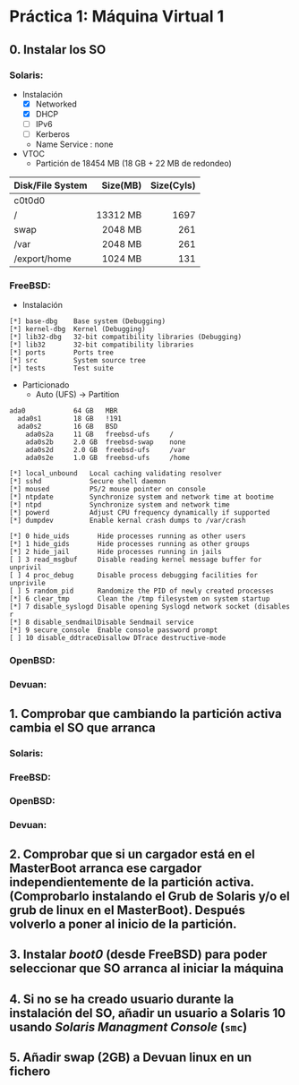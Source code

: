 # Práctica 1: Máquina Virtual 1

## 0. Instalar los SO

### Solaris:
- Instalación
    - [x] Networked
    - [x] DHCP
    - [ ] IPv6
    - [ ] Kerberos
    - Name Service : none
- VTOC
    - Partición de 18454 MB (18 GB + 22 MB de redondeo)

| Disk/File System | Size(MB) | Size(Cyls) |
| :--------------- | -------: | ---------: |
| c0t0d0           |
| /                | 13312 MB |       1697 |
| swap             |  2048 MB |        261 |
| /var             |  2048 MB |        261 |
| /export/home     |  1024 MB |        131 |

### FreeBSD:
- Instalación

```
[*] base-dbg    Base system (Debugging)
[*] kernel-dbg  Kernel (Debugging)
[*] lib32-dbg   32-bit compatibility libraries (Debugging)
[*] lib32       32-bit compatibility libraries
[*] ports       Ports tree
[*] src         System source tree
[*] tests       Test suite
```

- Particionado
    - Auto (UFS) -> Partition

```
ada0            64 GB   MBR
  ada0s1        18 GB   !191
  ada0s2        16 GB   BSD
    ada0s2a     11 GB   freebsd-ufs     /
    ada0s2b     2.0 GB  freebsd-swap    none
    ada0s2d     2.0 GB  freebsd-ufs     /var
    ada0s2e     1.0 GB  freebsd-ufs     /home
```

```
[*] local_unbound   Local caching validating resolver
[*] sshd            Secure shell daemon
[*] moused          PS/2 mouse pointer on console
[*] ntpdate         Synchronize system and network time at bootime
[*] ntpd            Synchronize system and network time
[*] powerd          Adjust CPU frequency dynamically if supported
[*] dumpdev         Enable kernal crash dumps to /var/crash
```

```
[*] 0 hide_uids       Hide processes running as other users
[*] 1 hide_gids       Hide processes running as other groups
[*] 2 hide_jail       Hide processes running in jails
[ ] 3 read_msgbuf     Disable reading kernel message buffer for unprivil
[ ] 4 proc_debug      Disable process debugging facilities for unprivile
[ ] 5 random_pid      Randomize the PID of newly created processes
[*] 6 clear_tmp       Clean the /tmp filesystem on system startup
[*] 7 disable_syslogd Disable opening Syslogd network socket (disables r
[*] 8 disable_sendmailDisable Sendmail service
[*] 9 secure_console  Enable console password prompt
[ ] 10 disable_ddtraceDisallow DTrace destructive-mode
```

### OpenBSD:

### Devuan:

## 1. Comprobar que cambiando la partición activa cambia el SO que arranca

### Solaris:

### FreeBSD:

### OpenBSD:

### Devuan:

## 2. Comprobar que si un cargador está en el MasterBoot arranca ese cargador independientemente de la partición activa. (Comprobarlo instalando el Grub de Solaris y/o el grub de linux en el MasterBoot). Después volverlo a poner al inicio de la partición.

## 3. Instalar *boot0* (desde FreeBSD) para poder seleccionar que SO arranca al iniciar la máquina

## 4. Si no se ha creado usuario durante la instalación del SO, añadir un usuario a Solaris 10 usando *Solaris Managment Console* (`smc`)

## 5. Añadir swap (2GB) a Devuan linux en un fichero
